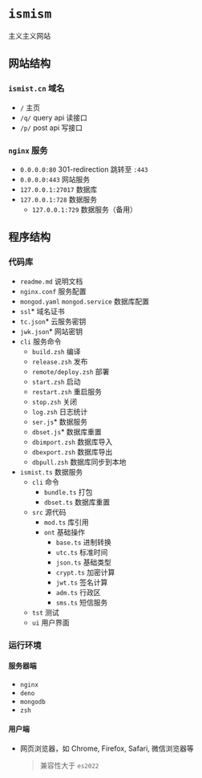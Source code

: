 # `ismism`

主义主义网站

## 网站结构

### `ismist.cn` 域名

- `/` 主页
- `/q/` query api 读接口
- `/p/` post api 写接口

### `nginx` 服务

- `0.0.0.0:80` 301-redirection 跳转至 `:443`
- `0.0.0.0:443` 网站服务
- `127.0.0.1:27017` 数据库
- `127.0.0.1:728` 数据服务
  - `127.0.0.1:729` 数据服务（备用）

## 程序结构

### 代码库

- `readme.md` 说明文档
- `nginx.conf` 服务配置
- `mongod.yaml` `mongod.service` 数据库配置
- `ssl`* 域名证书
- `tc.json`* 云服务密钥
- `jwk.json`* 网站密钥
- `cli` 服务命令
  - `build.zsh` 编译
  - `release.zsh` 发布
  - `remote/deploy.zsh` 部署
  - `start.zsh` 启动
  - `restart.zsh` 重启服务
  - `stop.zsh` 关闭
  - `log.zsh` 日志统计
  - `ser.js`* 数据服务
  - `dbset.js`* 数据库重置
  - `dbimport.zsh` 数据库导入
  - `dbexport.zsh` 数据库导出
  - `dbpull.zsh` 数据库同步到本地
- `ismist.ts` 数据服务
  - `cli` 命令
    - `bundle.ts` 打包
    - `dbset.ts` 数据库重置
  - `src` 源代码
    - `mod.ts` 库引用
    - `ont` 基础操作
      - `base.ts` 进制转换
      - `utc.ts` 标准时间
      - `json.ts` 基础类型
      - `crypt.ts` 加密计算
      - `jwt.ts` 签名计算
      - `adm.ts` 行政区
      - `sms.ts` 短信服务
  - `tst` 测试
  - `ui` 用户界面

### 运行环境

#### 服务器端

- `nginx`
- `deno`
- `mongodb`
- `zsh`

#### 用户端

- 网页浏览器，如 Chrome, Firefox, Safari, 微信浏览器等
  > 兼容性大于 `es2022`

